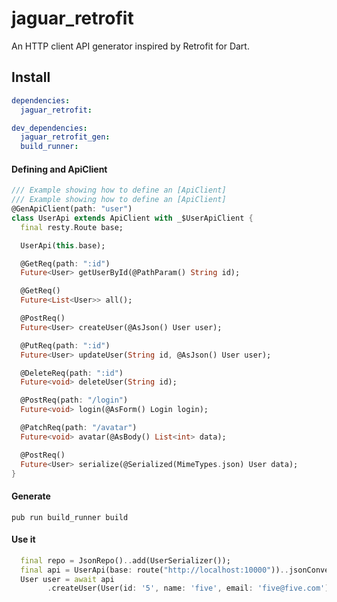# jaguar_retrofit

An HTTP client API generator inspired by Retrofit for Dart.

## Install

```yaml
dependencies:
  jaguar_retrofit:

dev_dependencies:
  jaguar_retrofit_gen:
  build_runner:
```

#### Defining and ApiClient

```dart
/// Example showing how to define an [ApiClient]
/// Example showing how to define an [ApiClient]
@GenApiClient(path: "user")
class UserApi extends ApiClient with _$UserApiClient {
  final resty.Route base;

  UserApi(this.base);

  @GetReq(path: ":id")
  Future<User> getUserById(@PathParam() String id);

  @GetReq()
  Future<List<User>> all();

  @PostReq()
  Future<User> createUser(@AsJson() User user);

  @PutReq(path: ":id")
  Future<User> updateUser(String id, @AsJson() User user);

  @DeleteReq(path: ":id")
  Future<void> deleteUser(String id);

  @PostReq(path: "/login")
  Future<void> login(@AsForm() Login login);

  @PatchReq(path: "/avatar")
  Future<void> avatar(@AsBody() List<int> data);

  @PostReq()
  Future<User> serialize(@Serialized(MimeTypes.json) User data);
}
```

#### Generate
`pub run build_runner build`

#### Use it
```dart
  final repo = JsonRepo()..add(UserSerializer());
  final api = UserApi(base: route("http://localhost:10000"))..jsonConverter = repo;;
  User user = await api
        .createUser(User(id: '5', name: 'five', email: 'five@five.com'));
```
